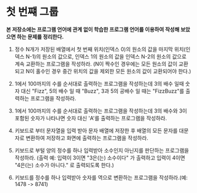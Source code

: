 # 첫 번쨰 그룹 

**본 저장소에는 프로그램 언어에 관계 없이 학습한 프로그램 언어를 이용하여 작성해 보았으면 하는 문제를 정리한다.**

1. 정수 N개가 저장된 배열에서 첫 번째 위치(인덱스 0)의 원소의 값을 마지막 위치(인덱스 N-1)의 원소의 값으로, 인덱스 1의 원소의 값을 인덱스 N-2의 원소의 값으로 계속 교환하는 프로그램을 작성하라. (N이 짝수인 경우에는 모든 원소의 값이 교환되고 N이 홀수인 경우 중간 위치의 값을 제외한 모든 원소의 값이 교환되어야 한다.)

2. 1에서 100까지의 수를 순서대로 출력하는 프로그램을 작성하는데 3의 배수 일때 숫자 대신 "Fizz", 5의 배수 일 때 "Buzz", 3과 5의 공배수 일 때는 "FizzBuzz"를 출력하는 프로그램을 작성하라.

3. 1에서 100까지의 수를 순서대로 출력하는 프로그램을 작성하는데 3의 배수와 3이 포함된 숫자가 나타나면 숫자 대신 'A'를 출력하는 프로그램을 작성하라.

4. 키보드로 부터 문자열을 입력 받아 문자 배열에 저장한 후 배열의 모든 문자를 대문자로 변환하여 저장하고 화면에 출력하는 프로그램을 작성하라.

5. 키보드로 부털 양의 정수를 하나 입력받아 소수인지 아닌지를 판단하는 프로그램을 작성하라. (출력 예: 입력이 3이면 "3은(는) 소수이다" 가 출력하고 입력이 4이면 "4은(는) 소수가 아니다." 로 출력되도록 한다.)

6. 키보드를 정수를 하나 입력받아 숫자를 역으로 변환하는 프로그램을 작성하라.(예: 1478 -> 8741)

 
